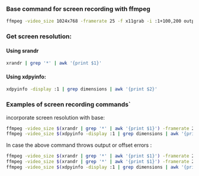 ### Base command for screen recording with ffmpeg

```bash
ffmpeg -video_size 1024x768 -framerate 25 -f x11grab -i :1+100,200 output.mp4
```

### Get screen resolution:

#### Using srandr

```bash
xrandr | grep '*' | awk '{print $1}'
```

#### Using xdpyinfo:

```bash
xdpyinfo -display :1 | grep dimensions | awk '{print $2}'
```

### Examples of screen recording commands`

incorporate screen resolution with base:

```bash
ffmpeg -video_size $(xrandr | grep '*' | awk '{print $1}') -framerate 25 -f x11grab -i :1+100,200 output.mp4
ffmpeg -video_size $(xdpyinfo -display :1 | grep dimensions | awk '{print $2}') -framerate 25 -f x11grab -i :1+100,200 output.mp4
```

In case the above command throws output or offset errors :

```bash
ffmpeg -video_size $(xrandr | grep '*' | awk '{print $1}') -framerate 25 -f x11grab -i :1+0,0 -f pulse -ac 2 -i default output.mkv
ffmpeg -video_size $(xrandr | grep '*' | awk '{print $1}') -framerate 25 -f x11grab -i :1+0,0 output.mp4
ffmpeg -video_size $(xdpyinfo -display :1 | grep dimensions | awk '{print $2}') -framerate 25 -f x11grab -i :1+0,0 output.mp4
```
